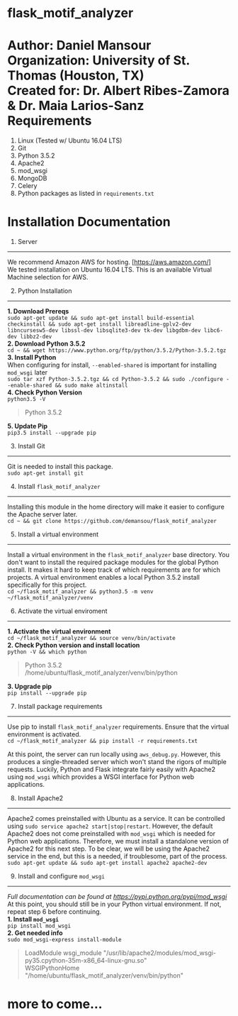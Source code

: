 flask_motif_analyzer
====================
  
  **Author:** Daniel Mansour  
  **Organization:** University of St. Thomas (Houston, TX)  
  **Created for:** Dr. Albert Ribes-Zamora & Dr. Maia Larios-Sanz  
Requirements
============

  1. Linux (Tested w/ Ubuntu 16.04 LTS)
  2. Git
  3. Python 3.5.2
  4. Apache2
  5. mod_wsgi
  6. MongoDB
  7. Celery
  8. Python packages as listed in `requirements.txt`
 
Installation Documentation
==========================

1. Server
---------

We recommend Amazon AWS for hosting. [https://aws.amazon.com/]  
We tested installation on Ubuntu 16.04 LTS. This is an available Virtual Machine selection for AWS.

2. Python Installation
----------------------

**1. Download Prereqs**  
`sudo apt-get update && sudo apt-get install build-essential checkinstall && sudo apt-get install libreadline-gplv2-dev libncursesw5-dev libssl-dev libsqlite3-dev tk-dev libgdbm-dev libc6-dev libbz2-dev`  
**2. Download Python 3.5.2**  
`cd ~ && wget https://www.python.org/ftp/python/3.5.2/Python-3.5.2.tgz`  
**3. Install Python**  
When configuring for install, `--enabled-shared` is important for installing `mod_wsgi` later  
`sudo tar xzf Python-3.5.2.tgz && cd Python-3.5.2 && sudo ./configure --enable-shared && sudo make altinstall`  
**4. Check Python Version**  
`python3.5 -V`  
> Python 3.5.2

**5. Update Pip**  
`pip3.5 install --upgrade pip`

3. Install Git
--------------
Git is needed to install this package.  
`sudo apt-get install git`

4. Install `flask_motif_analyzer`
---------------------------------
Installing this module in the home directory will make it easier to configure the Apache server later.  
`cd ~ && git clone https://github.com/demansou/flask_motif_analyzer`

5. Install a virtual environment
--------------------------------
Install a virtual environment in the `flask_motif_analyzer` base directory. You don't want to install the required package modules for the global Python install. It makes it hard to keep track of which requirements are for which projects. A virtual environment enables a local Python 3.5.2 install specifically for this project.  
`cd ~/flask_motif_analyzer && python3.5 -m venv ~/flask_motif_analyzer/venv`

6. Activate the virtual enviroment
----------------------------------
**1. Activate the virtual environment**  
`cd ~/flask_motif_analyzer && source venv/bin/activate`  
**2. Check Python version and install location**  
`python -V && which python`  
> Python 3.5.2  
> /home/ubuntu/flask_motif_analyzer/venv/bin/python

**3. Upgrade pip**  
`pip install --upgrade pip`  

7. Install package requirements
-------------------------------
Use pip to install `flask_motif_analyzer` requirements. Ensure that the virtual environment is activated.  
`cd ~/flask_motif_analyzer && pip install -r requirements.txt`  

At this point, the server can run locally using `aws_debug.py`. However, this produces a single-threaded server which won't stand the rigors of multiple requests. Luckily, Python and Flask integrate fairly easily with Apache2 using `mod_wsgi` which provides a WSGI interface for Python web applications.

8. Install Apache2
------------------
Apache2 comes preinstalled with Ubuntu as a service. It can be controlled using `sudo service apache2 start|stop|restart`. However, the default Apache2 does not come preinstalled with `mod_wsgi` which is needed for Python web applications. Therefore, we must install a standalone version of Apache2 for this next step. To be clear, we will be using the Apache2 service in the end, but this is a needed, if troublesome, part of the process.  
`sudo apt-get update && sudo apt-get install apache2 apache2-dev`

9. Install and configure `mod_wsgi`
---------------------
*Full documentation can be found at https://pypi.python.org/pypi/mod_wsgi*  
At this point, you should still be in your Python virtual environment. If not, repeat step 6 before continuing.  
**1. Install `mod_wsgi`**  
`pip install mod_wsgi`  
**2. Get needed info**  
`sudo mod_wsgi-express install-module`  
> LoadModule wsgi_module "/usr/lib/apache2/modules/mod_wsgi-py35.cpython-35m-x86_64-linux-gnu.so"  
> WSGIPythonHome "/home/ubuntu/flask_motif_analyzer/venv/bin/python" 

# more to come...
